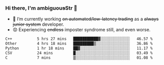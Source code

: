### Hi there, I'm ambiguou~~s~~Str 👋

<!--
**ambiguoustexture/ambiguoustexture** is a ✨ _special_ ✨ repository because its `README.md` (this file) appears on your GitHub profile.

Here are some ideas to get you started:
-->
- 🔭 I’m currently working ~~on automated/low-latency trading~~ as a ~~always junior system~~ developer.
- :worried: Experiencing ~~endless~~ imposter syndrome still, and even worse.

<!--START_SECTION:waka-->

```txt
C++           5 hrs 27 mins   ███████████▓░░░░░░░░░░░░░   46.57 %
Other         4 hrs 18 mins   █████████▒░░░░░░░░░░░░░░░   36.86 %
Python        1 hr 18 mins    ██▓░░░░░░░░░░░░░░░░░░░░░░   11.17 %
CSV           24 mins         █░░░░░░░░░░░░░░░░░░░░░░░░   03.49 %
C             7 mins          ▒░░░░░░░░░░░░░░░░░░░░░░░░   01.08 %
```

<!--END_SECTION:waka-->
